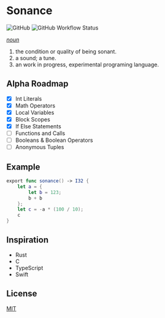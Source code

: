 # Sonance

![GitHub](https://img.shields.io/github/license/Jdender/sonancelang)
![GitHub Workflow Status](https://img.shields.io/github/workflow/status/Jdender/sonancelang/Continuous%20integration)

[_noun_](https://www.dictionary.com/browse/sonance)

1. the condition or quality of being sonant.
2. a sound; a tune.
3. an work in progress, experimental programing language.

## Alpha Roadmap

- [x] Int Literals
- [x] Math Operators
- [x] Local Variables
- [x] Block Scopes
- [x] If Else Statements
- [ ] Functions and Calls
- [ ] Booleans & Boolean Operators
- [ ] Anonymous Tuples

## Example

```swift
export func sonance() -> I32 {
    let a = {
        let b = 123;
        b + b
    };
    let c = -a * (100 / 10);
    c
}
```

## Inspiration

- Rust
- C
- TypeScript
- Swift

## License

[MIT](https://choosealicense.com/licenses/mit/)
